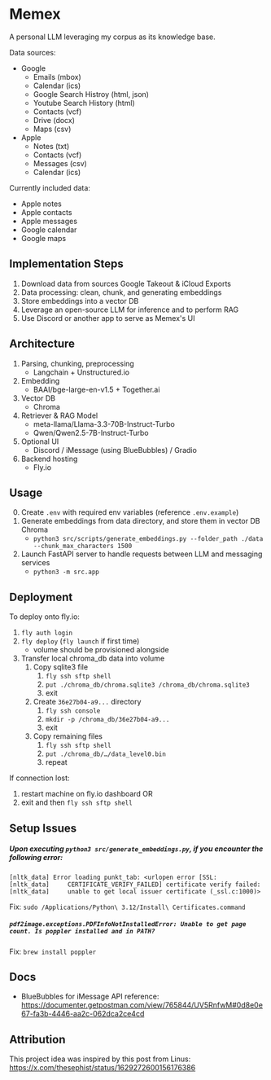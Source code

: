 # Memex

A personal LLM leveraging my corpus as its knowledge base.

Data sources:
- Google
    - Emails (mbox)
    - Calendar (ics)
    - Google Search Histroy (html, json)
    - Youtube Search History (html)
    - Contacts (vcf)
    - Drive (docx)
    - Maps (csv)
- Apple
    - Notes (txt)
    - Contacts (vcf)
    - Messages (csv)
    - Calendar (ics)

Currently included data:
- Apple notes
- Apple contacts
- Apple messages
- Google calendar
- Google maps


## Implementation Steps

1. Download data from sources Google Takeout & iCloud Exports
2. Data processing: clean, chunk, and generating embeddings
3. Store embeddings into a vector DB
4. Leverage an open-source LLM for inference and to perform RAG
5. Use Discord or another app to serve as Memex's UI


## Architecture

1. Parsing, chunking, preprocessing
    - Langchain + Unstructured.io
2. Embedding
    - BAAI/bge-large-en-v1.5 + Together.ai
3. Vector DB
    - Chroma
4. Retriever & RAG Model
    - meta-llama/Llama-3.3-70B-Instruct-Turbo
    - Qwen/Qwen2.5-7B-Instruct-Turbo
5. Optional UI
    - Discord / iMessage (using BlueBubbles) / Gradio
6. Backend hosting
    - Fly.io


## Usage

0. Create `.env` with required env variables (reference `.env.example`)
1. Generate embeddings from data directory, and store them in vector DB Chroma
    - `python3 src/scripts/generate_embeddings.py --folder_path ./data --chunk_max_characters 1500`
2. Launch FastAPI server to handle requests between LLM and messaging services
    - `python3 -m src.app`


## Deployment

To deploy onto fly.io:
1. `fly auth login`
2. `fly deploy` (`fly launch` if first time)
    - volume should be provisioned alongside
3. Transfer local chroma_db data into volume
    1. Copy sqlite3 file
        1. `fly ssh sftp shell`
        2. `put ./chroma_db/chroma.sqlite3 /chroma_db/chroma.sqlite3`
        3. exit
    2. Create `36e27b04-a9...` directory
        1. `fly ssh console`
        2. `mkdir -p /chroma_db/36e27b04-a9...`
        3. exit
    3. Copy remaining files
        1. `fly ssh sftp shell`
        2. `put ./chroma_db/…/data_level0.bin`
        3. repeat

If connection lost:
1) restart machine on fly.io dashboard OR
2) exit and then `fly ssh sftp shell`


## Setup Issues

##### Upon executing `python3 src/generate_embeddings.py`, if you encounter the following error:
```
[nltk_data] Error loading punkt_tab: <urlopen error [SSL:
[nltk_data]     CERTIFICATE_VERIFY_FAILED] certificate verify failed:
[nltk_data]     unable to get local issuer certificate (_ssl.c:1000)>
```

Fix: `sudo /Applications/Python\ 3.12/Install\ Certificates.command`


##### `pdf2image.exceptions.PDFInfoNotInstalledError: Unable to get page count. Is poppler installed and in PATH?`

Fix: `brew install poppler`


## Docs

- BlueBubbles for iMessage API reference: https://documenter.getpostman.com/view/765844/UV5RnfwM#0d8e0e67-fa3b-4446-aa2c-062dca2ce4cd


## Attribution

This project idea was inspired by this post from Linus: https://x.com/thesephist/status/1629272600156176386
